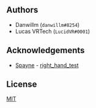 ## Authors

* Danwillm (`danwillm#8254`)
* Lucas VRTech (`LucidVR#0001`)

## Acknowledgements

* [Spayne](https://github.com/spayne) - [right_hand_test](https://github.com/spayne/right_hand_test)

## License
[MIT](https://choosealicense.com/licenses/mit/)
